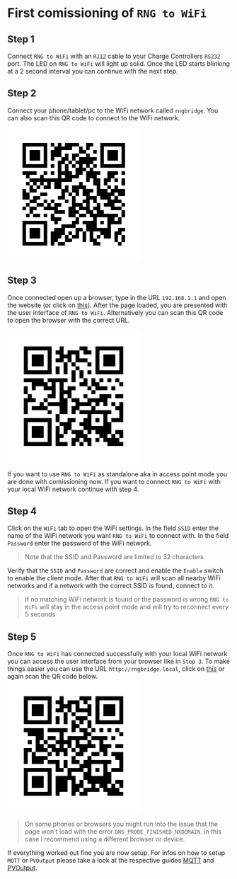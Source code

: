 # First comissioning of `RNG to WiFi`

## Step 1
Connect `RNG to WiFi` with an `RJ12` cable to your Charge Controllers `RS232` port. 
The LED on `RNG to WiFi` will light up solid. 
Once the LED starts blinking at a 2 second interval you can continue with the next step.

## Step 2
Connect your phone/tablet/pc to the WiFi network called `rngbridge`. 
You can also scan this QR code to connect to the WiFi network.

![WiFi QR](https://github.com/enwi/RNGToWiFi/blob/master/images/qr_wifi_rngbridge.png)

## Step 3
Once connected open up a browser, type in the URL `192.168.1.1` and open the website (or click on <a href="http://192.168.1.1" target="_blank">this</a>).
After the page loaded, you are presented with the user interface of `RNG to WiFi`.
Alternatively you can scan this QR code to open the browser with the correct URL.

![WiFi IP QR](https://github.com/enwi/RNGToWiFi/blob/master/images/qr_url_192.168.1.1.png)

If you want to use `RNG to WiFi` as standalone aka in access point mode you are done with comissioning now. 
If you want to connect `RNG to WiFi` with your local WiFi network continue with step 4.

## Step 4
Click on the `WiFi` tab to open the WiFi settings.
In the field `SSID` enter the name of the WiFi network you want `RNG to WiFi` to connect with.
In the field `Password` enter the password of the WiFi network.

> Note that the SSID and Password are limited to 32 characters

Verify that the `SSID` and `Password` are correct and enable the `Enable` switch to enable the client mode.
After that `RNG to WiFi` will scan all nearby WiFi networks and if a network with the correct SSID is found, connect to it. 

> If no matching WiFi network is found or the password is wrong `RNG to WiFi` will stay in the access point mode and will try to reconnect every 5 seconds

## Step 5
Once `RNG to WiFi` has connected successfully with your local WiFi network you can access the user interface from your browser like in `Step 3`.
To make things easier you can use the URL `http://rngbridge.local`, click on <a href="http://rngbridge.local" target="_blank">this</a> or again scan the QR code below.
![WiFi URL QR](https://github.com/enwi/RNGToWiFi/blob/master/images/qr_url_rngbridge.png)

> On some phones or browsers you might run into the issue that the page won't load with the error `DNS_PROBE_FINISHED_NXDOMAIN`.
> In this case I recommend using a different browser or device.

If everything worked out fine you are now setup. For infos on how to setup `MQTT` or `PVOutput` please take a look at the respective guides [MQTT](https://github.com/enwi/RNGToWiFi/blob/master/mqtt.md) and [PVOutput](https://github.com/enwi/RNGToWiFi/blob/master/pvoutput.md).